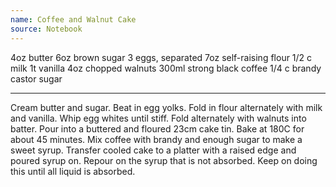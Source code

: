 ```yaml
---
name: Coffee and Walnut Cake
source: Notebook
---
```


4oz butter
6oz brown sugar
3 eggs, separated
7oz self-raising flour
1/2 c milk
1t vanilla
4oz chopped walnuts
300ml strong black coffee
1/4 c brandy
castor sugar

---

Cream butter and sugar.  Beat in egg yolks.  Fold in flour alternately with milk and vanilla.  Whip egg whites until stiff.  Fold alternately with walnuts into batter.  Pour into a buttered and floured 23cm cake tin.  Bake at 180C for about 45 minutes.  Mix coffee with brandy and enough sugar to make a sweet syrup.  Transfer cooled cake to a platter with a raised edge and poured syrup on.  Repour on the syrup that is not absorbed.  Keep on doing this until all liquid is absorbed.

